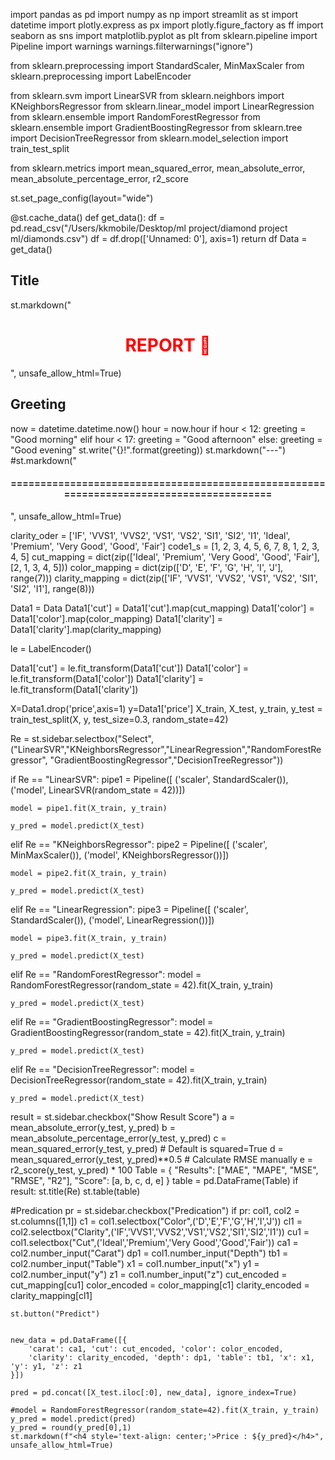 import pandas as pd
import numpy as np
import streamlit as st
import datetime
import plotly.express as px
import plotly.figure_factory as ff
import seaborn as sns
import matplotlib.pyplot as plt
from sklearn.pipeline import Pipeline
import warnings
warnings.filterwarnings("ignore")

from sklearn.preprocessing import StandardScaler, MinMaxScaler
from sklearn.preprocessing import LabelEncoder

from sklearn.svm import LinearSVR
from sklearn.neighbors import KNeighborsRegressor
from sklearn.linear_model import LinearRegression
from sklearn.ensemble import RandomForestRegressor
from sklearn.ensemble import GradientBoostingRegressor
from sklearn.tree import DecisionTreeRegressor
from sklearn.model_selection import train_test_split

from sklearn.metrics import mean_squared_error, mean_absolute_error, mean_absolute_percentage_error, r2_score


st.set_page_config(layout="wide")


@st.cache_data()
def get_data():
    df = pd.read_csv("/Users/kkmobile/Desktop/ml project/diamond project ml/diamonds.csv")
    df = df.drop(['Unnamed: 0'], axis=1)
    return df
Data = get_data()

## Title
st.markdown("<h1 style='text-align: center; color: red;'>REPORT 📝</h1>", unsafe_allow_html=True)


## Greeting
now = datetime.datetime.now()
hour = now.hour
if hour < 12:
    greeting = "Good morning"
elif hour < 17:
    greeting = "Good afternoon"
else:
    greeting = "Good evening"
st.write("{}!".format(greeting))
st.markdown("---")
#st.markdown("<h4 style='text-align: center;'>========================================================================================</h4>", unsafe_allow_html=True)

clarity_oder = ['IF', 'VVS1', 'VVS2', 'VS1', 'VS2', 'SI1', 'SI2', 'I1', 'Ideal', 'Premium', 'Very Good', 'Good', 'Fair']
code1_s = [1, 2, 3, 4, 5, 6, 7, 8, 1, 2, 3, 4, 5]
cut_mapping = dict(zip(['Ideal', 'Premium', 'Very Good', 'Good', 'Fair'], [2, 1, 3, 4, 5]))
color_mapping = dict(zip(['D', 'E', 'F', 'G', 'H', 'I', 'J'], range(7)))
clarity_mapping = dict(zip(['IF', 'VVS1', 'VVS2', 'VS1', 'VS2', 'SI1', 'SI2', 'I1'], range(8)))


Data1 = Data
Data1['cut'] = Data1['cut'].map(cut_mapping)
Data1['color'] = Data1['color'].map(color_mapping)
Data1['clarity'] = Data1['clarity'].map(clarity_mapping)


le = LabelEncoder()

Data1['cut'] = le.fit_transform(Data1['cut'])
Data1['color'] = le.fit_transform(Data1['color'])
Data1['clarity'] = le.fit_transform(Data1['clarity'])

X=Data1.drop('price',axis=1)
y=Data1['price']
X_train, X_test, y_train, y_test = train_test_split(X, y, test_size=0.3, random_state=42)

Re = st.sidebar.selectbox("Select",("LinearSVR","KNeighborsRegressor","LinearRegression","RandomForestRegressor",
                                    "GradientBoostingRegressor","DecisionTreeRegressor"))

if Re == "LinearSVR":
    pipe1 = Pipeline([
    ('scaler', StandardScaler()),
    ('model', LinearSVR(random_state = 42))])

    model = pipe1.fit(X_train, y_train)

    y_pred = model.predict(X_test)

elif Re == "KNeighborsRegressor":
    pipe2 = Pipeline([
        ('scaler', MinMaxScaler()),
        ('model', KNeighborsRegressor())])

    model = pipe2.fit(X_train, y_train)

    y_pred = model.predict(X_test)

elif Re == "LinearRegression":
    pipe3 = Pipeline([
    ('scaler', StandardScaler()),
    ('model', LinearRegression())])

    model = pipe3.fit(X_train, y_train)

    y_pred = model.predict(X_test)

elif Re == "RandomForestRegressor":
    model = RandomForestRegressor(random_state = 42).fit(X_train, y_train)

    y_pred = model.predict(X_test)

elif Re == "GradientBoostingRegressor":
    model = GradientBoostingRegressor(random_state = 42).fit(X_train, y_train)

    y_pred = model.predict(X_test)

elif Re == "DecisionTreeRegressor":
    model = DecisionTreeRegressor(random_state = 42).fit(X_train, y_train)

    y_pred = model.predict(X_test)

result = st.sidebar.checkbox("Show Result Score")
a = mean_absolute_error(y_test, y_pred)
b = mean_absolute_percentage_error(y_test, y_pred)
c = mean_squared_error(y_test, y_pred)  # Default is squared=True
d = mean_squared_error(y_test, y_pred)**0.5  # Calculate RMSE manually
e = r2_score(y_test, y_pred) * 100
Table = {
  "Results": ["MAE", "MAPE", "MSE", "RMSE", "R2"],
  "Score": [a, b, c, d, e]
}
table = pd.DataFrame(Table)
if result:
    st.title(Re)
    st.table(table)

#Predication
pr = st.sidebar.checkbox("Predication")
if pr:
    col1, col2 = st.columns([1,1])
    c1 = col1.selectbox("Color",('D','E','F','G','H','I','J'))
    cl1 = col2.selectbox("Clarity",('IF','VVS1','VVS2','VS1','VS2','SI1','SI2','I1'))
    cu1 = col1.selectbox("Cut",('Ideal','Premium','Very Good','Good','Fair'))
    ca1 = col2.number_input("Carat")
    dp1 = col1.number_input("Depth")
    tb1 = col2.number_input("Table")
    x1 = col1.number_input("x")
    y1 = col2.number_input("y")
    z1 = col1.number_input("z")
    cut_encoded = cut_mapping[cu1]
    color_encoded = color_mapping[c1]
    clarity_encoded = clarity_mapping[cl1]

    st.button("Predict")


    new_data = pd.DataFrame([{
        'carat': ca1, 'cut': cut_encoded, 'color': color_encoded,
        'clarity': clarity_encoded, 'depth': dp1, 'table': tb1, 'x': x1, 'y': y1, 'z': z1
    }])

    pred = pd.concat([X_test.iloc[:0], new_data], ignore_index=True)

    #model = RandomForestRegressor(random_state=42).fit(X_train, y_train)
    y_pred = model.predict(pred)
    y_pred = round(y_pred[0],1)
    st.markdown(f"<h4 style='text-align: center;'>Price : ${y_pred}</h4>", unsafe_allow_html=True)
